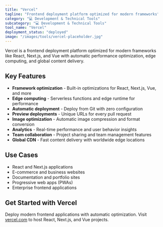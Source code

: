 ```yaml
---
title: "Vercel"
tagline: "Frontend deployment platform optimized for modern frameworks"
category: "💻 Development & Technical Tools"
subcategory: "💻 Development & Technical Tools"
tool_name: "Vercel"
deployment_status: "deployed"
image: "/images/tools/vercel-placeholder.jpg"
---
```

Vercel is a frontend deployment platform optimized for modern frameworks like React, Next.js, and Vue with automatic performance optimization, edge computing, and global content delivery.

## Key Features

- **Framework optimization** - Built-in optimizations for React, Next.js, Vue, and more
- **Edge computing** - Serverless functions and edge runtime for performance
- **Automatic deployment** - Deploy from Git with zero configuration
- **Preview deployments** - Unique URLs for every pull request
- **Image optimization** - Automatic image compression and format conversion
- **Analytics** - Real-time performance and user behavior insights
- **Team collaboration** - Project sharing and team management features
- **Global CDN** - Fast content delivery with worldwide edge locations

## Use Cases

- React and Next.js applications
- E-commerce and business websites
- Documentation and portfolio sites
- Progressive web apps (PWAs)
- Enterprise frontend applications

## Get Started with Vercel

Deploy modern frontend applications with automatic optimization. Visit [vercel.com](https://vercel.com) to host React, Next.js, and Vue projects.